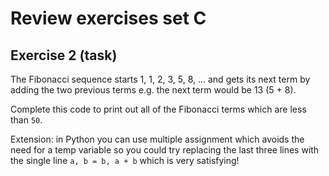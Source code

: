 # Review exercises set C
## Exercise 2 (task)

The Fibonacci sequence starts 1, 1, 2, 3, 5, 8, ... and gets its next term by adding the two previous terms e.g. the next term would be 13 (5 + 8).

Complete this code to print out all of the Fibonacci terms which are less than `50`.

Extension: in Python you can use multiple assignment which avoids the need for a temp variable so you could try replacing the last three lines with the single line `a, b = b, a + b` which is very satisfying!